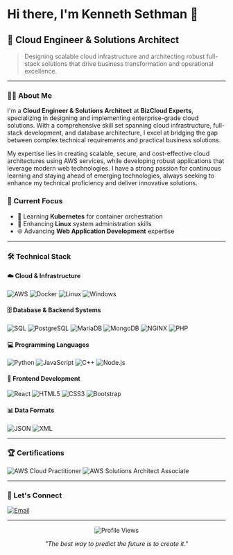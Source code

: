 # Hi there, I'm Kenneth Sethman 👋

## 🚀 Cloud Engineer & Solutions Architect

> Designing scalable cloud infrastructure and architecting robust full-stack solutions that drive business transformation and operational excellence.

---

### 👨‍💻 About Me

I'm a **Cloud Engineer & Solutions Architect** at **BizCloud Experts**, specializing in designing and implementing enterprise-grade cloud solutions. With a comprehensive skill set spanning cloud infrastructure, full-stack development, and database architecture, I excel at bridging the gap between complex technical requirements and practical business solutions.

My expertise lies in creating scalable, secure, and cost-effective cloud architectures using AWS services, while developing robust applications that leverage modern web technologies. I have a strong passion for continuous learning and staying ahead of emerging technologies, always seeking to enhance my technical proficiency and deliver innovative solutions.

### 🎯 Current Focus
- 🌱 Learning **Kubernetes** for container orchestration
- 🐧 Enhancing **Linux** system administration skills
- 🌐 Advancing **Web Application Development** expertise

---

### 🛠️ Technical Stack

#### ☁️ Cloud & Infrastructure
![AWS](https://img.shields.io/badge/AWS-FF9900?style=for-the-badge&logo=amazon-aws&logoColor=white)
![Docker](https://img.shields.io/badge/Docker-2496ED?style=for-the-badge&logo=docker&logoColor=white)
![Linux](https://img.shields.io/badge/Linux-FCC624?style=for-the-badge&logo=linux&logoColor=black)
![Windows](https://img.shields.io/badge/Windows-0078D6?style=for-the-badge&logo=windows&logoColor=white)

#### 🗄️ Database & Backend Systems
![SQL](https://img.shields.io/badge/SQL-4479A1?style=for-the-badge&logo=mysql&logoColor=white)
![PostgreSQL](https://img.shields.io/badge/PostgreSQL-336791?style=for-the-badge&logo=postgresql&logoColor=white)
![MariaDB](https://img.shields.io/badge/MariaDB-003545?style=for-the-badge&logo=mariadb&logoColor=white)
![MongoDB](https://img.shields.io/badge/MongoDB-47A248?style=for-the-badge&logo=mongodb&logoColor=white)
![NGINX](https://img.shields.io/badge/NGINX-009639?style=for-the-badge&logo=nginx&logoColor=white)
![PHP](https://img.shields.io/badge/PHP-777BB4?style=for-the-badge&logo=php&logoColor=white)

#### 💻 Programming Languages
![Python](https://img.shields.io/badge/Python-3776AB?style=for-the-badge&logo=python&logoColor=white)
![JavaScript](https://img.shields.io/badge/JavaScript-F7DF1E?style=for-the-badge&logo=javascript&logoColor=black)
![C++](https://img.shields.io/badge/C++-00599C?style=for-the-badge&logo=c%2B%2B&logoColor=white)
![Node.js](https://img.shields.io/badge/Node.js-339933?style=for-the-badge&logo=node.js&logoColor=white)

#### 🎨 Frontend Development
![React](https://img.shields.io/badge/React-61DAFB?style=for-the-badge&logo=react&logoColor=black)
![HTML5](https://img.shields.io/badge/HTML5-E34F26?style=for-the-badge&logo=html5&logoColor=white)
![CSS3](https://img.shields.io/badge/CSS3-1572B6?style=for-the-badge&logo=css3&logoColor=white)
![Bootstrap](https://img.shields.io/badge/Bootstrap-7952B3?style=for-the-badge&logo=bootstrap&logoColor=white)

#### 📊 Data Formats
![JSON](https://img.shields.io/badge/JSON-000000?style=for-the-badge&logo=json&logoColor=white)
![XML](https://img.shields.io/badge/XML-FF6600?style=for-the-badge)

---

### 🏆 Certifications

<div align="left">
  <img src="https://img.shields.io/badge/AWS%20Certified-Cloud%20Practitioner-FF9900?style=for-the-badge&logo=amazon-aws&logoColor=white" alt="AWS Cloud Practitioner"/>
  <img src="https://img.shields.io/badge/AWS%20Certified-Solutions%20Architect%20Associate-FF9900?style=for-the-badge&logo=amazon-aws&logoColor=white" alt="AWS Solutions Architect Associate"/>
</div>

---

### 🤝 Let's Connect

<div align="left">
  <a href="mailto:Kenneth.Sethman@proton.me">
    <img src="https://img.shields.io/badge/Email-Kenneth.Sethman@proton.me-8B89CC?style=for-the-badge&logo=protonmail&logoColor=white" alt="Email"/>
  </a>
</div>

---

<div align="center">
  <img src="https://komarev.com/ghpvc/?username=saltine-dev&color=blue&style=flat-square&label=Profile+Views" alt="Profile Views"/>
</div>

<div align="center">
  
*"The best way to predict the future is to create it."*

</div>
